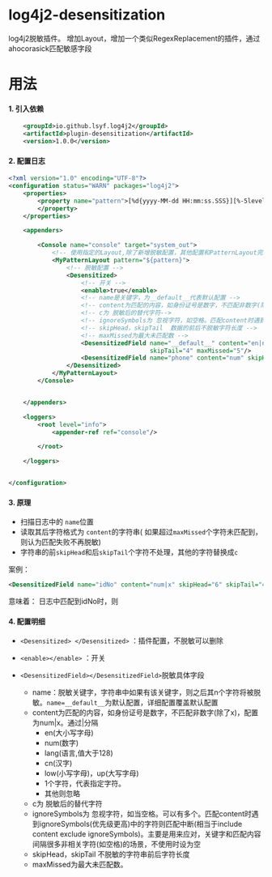 # log4j2-desensitization
log4j2脱敏插件。 增加Layout，增加一个类似RegexReplacement的插件，通过ahocorasick匹配敏感字段

# 用法
#### 1. 引入依赖
```xml
    <groupId>io.github.lsyf.log4j2</groupId>
    <artifactId>plugin-desensitization</artifactId>
    <version>1.0.0</version>
```
#### 2. 配置日志
```xml
<?xml version="1.0" encoding="UTF-8"?>
<configuration status="WARN" packages="log4j2">
    <properties>
        <property name="pattern">[%d{yyyy-MM-dd HH:mm:ss.SSS}][%-5level][%thread] %logger - %msg%n
        </property>
    </properties>

    <appenders>

        <Console name="console" target="system_out">
            <!-- 使用指定的Layout,除了新增脱敏配置，其他配置和PatternLayout完全一致 -->
            <MyPatternLayout pattern="${pattern}">
                <!-- 脱敏配置 -->
                <Desensitized>
                    <!-- 开关 -->
                    <enable>true</enable>
                    <!-- name是关键字，为__default__代表默认配置 -->
                    <!-- content为匹配的内容，如身份证号是数字，不匹配非数字(除了x)，配置为num|x -->
                    <!-- c为 脱敏后的替代字符-->
                    <!-- ignoreSymbols为 忽视字符，如空格。匹配content时遇到ignoreSymbols中的字符则匹配中断-->
                    <!-- skipHead，skipTail  数据的前后不脱敏字符长度 -->
                    <!-- maxMissed为最大未匹配数 -->
                    <DesensitizedField name="__default__" content="en|num" c="*" ignoreSymbols=" " skipHead="6"
                                       skipTail="4" maxMissed="5"/>
                    <DesensitizedField name="phone" content="num" skipHead="6" skipTail="4"/>
                </Desensitized>
            </MyPatternLayout>
        </Console>


    </appenders>

    <loggers>
        <root level="info">
            <appender-ref ref="console"/>

        </root>

    </loggers>


</configuration>
```

#### 3. 原理

- 扫描日志中的 `name`位置
- 读取其后字符格式为 `content`的字符串( 如果超过`maxMissed`个字符未匹配到，则认为匹配失败不再脱敏)
- 字符串的前`skipHead`和后`skipTail`个字符不处理，其他的字符替换成`c`

案例：

```xml
<DesensitizedField name="idNo" content="num|x" skipHead="6" skipTail="4" c="*" maxMissed="5"/>
```

意味着： 日志中匹配到idNo时，则

#### 4. 配置明细
  - `<Desensitized> </Desensitized>` ：插件配置，不脱敏可以删除

  - `<enable></enable>` ：开关

  - `<DesensitizedField></DesensitizedField>`脱敏具体字段

      - name：脱敏关键字，字符串中如果有该关键字，则之后其n个字符将被脱敏。`name=__default__`为默认配置，详细配置覆盖默认配置
      - content为匹配的内容，如身份证号是数字，不匹配非数字(除了x)，配置为num|x。通过|分隔
          - en(大小写字母)
          - num(数字)
          - lang(语言,值大于128)
          - cn(汉字)
          - low(小写字母)，up(大写字母)
          - 1个字符，代表指定字符。
          - 其他则忽略
    - c为 脱敏后的替代字符
    - ignoreSymbols为 忽视字符，如当空格。可以有多个。匹配content时遇到ignoreSymbols(优先级更高)中的字符则匹配中断(相当于include content exclude ignoreSymbols)。主要是用来应对，关键字和匹配内容间隔很多非相关字符(如空格)的场景，不使用时设为空
    - skipHead，skipTail  不脱敏的字符串前后字符长度
    - maxMissed为最大未匹配数。

    

 